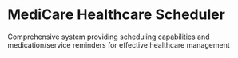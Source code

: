 # MediCare Healthcare Scheduler
Comprehensive system providing scheduling capabilities and medication/service reminders for effective healthcare management

